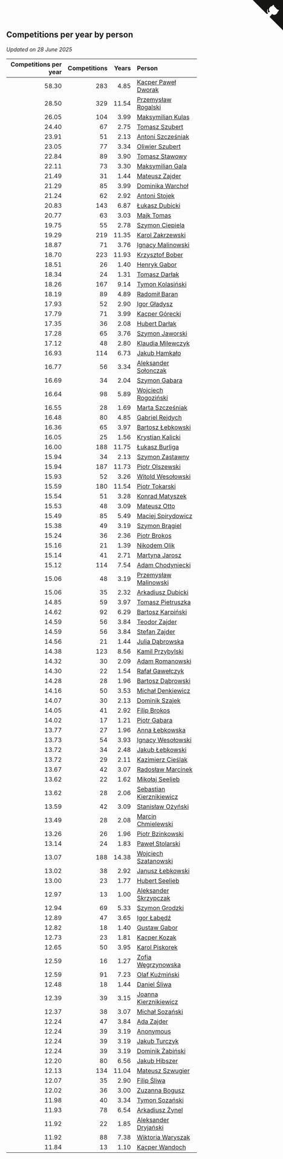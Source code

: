## Competitions per year by person

*Updated on 28 June 2025*

| Competitions per year | Competitions | Years | Person |
| ---: | ---: | ---: | :--- |
| 58.30 | 283 | 4.85 | [Kacper Paweł Dworak](https://www.worldcubeassociation.org/persons/2020DWOR01) |
| 28.50 | 329 | 11.54 | [Przemysław Rogalski](https://www.worldcubeassociation.org/persons/2013ROGA02) |
| 26.05 | 104 | 3.99 | [Maksymilian Kulas](https://www.worldcubeassociation.org/persons/2021KULA02) |
| 24.40 | 67 | 2.75 | [Tomasz Szubert](https://www.worldcubeassociation.org/persons/2022SZUB02) |
| 23.91 | 51 | 2.13 | [Antoni Szcześniak](https://www.worldcubeassociation.org/persons/2023SZCZ04) |
| 23.05 | 77 | 3.34 | [Oliwier Szubert](https://www.worldcubeassociation.org/persons/2022SZUB01) |
| 22.84 | 89 | 3.90 | [Tomasz Stawowy](https://www.worldcubeassociation.org/persons/2021STAW01) |
| 22.11 | 73 | 3.30 | [Maksymilian Gala](https://www.worldcubeassociation.org/persons/2022GALA01) |
| 21.49 | 31 | 1.44 | [Mateusz Zajder](https://www.worldcubeassociation.org/persons/2024ZAJD01) |
| 21.29 | 85 | 3.99 | [Dominika Warchoł](https://www.worldcubeassociation.org/persons/2021WARC01) |
| 21.24 | 62 | 2.92 | [Antoni Stojek](https://www.worldcubeassociation.org/persons/2022STOJ03) |
| 20.83 | 143 | 6.87 | [Łukasz Dubicki](https://www.worldcubeassociation.org/persons/2018DUBI01) |
| 20.77 | 63 | 3.03 | [Majk Tomas](https://www.worldcubeassociation.org/persons/2022TOMA05) |
| 19.75 | 55 | 2.78 | [Szymon Ciepiela](https://www.worldcubeassociation.org/persons/2022CIEP01) |
| 19.29 | 219 | 11.35 | [Karol Zakrzewski](https://www.worldcubeassociation.org/persons/2014ZAKR01) |
| 18.87 | 71 | 3.76 | [Ignacy Malinowski](https://www.worldcubeassociation.org/persons/2021MALI02) |
| 18.70 | 223 | 11.93 | [Krzysztof Bober](https://www.worldcubeassociation.org/persons/2013BOBE01) |
| 18.51 | 26 | 1.40 | [Henryk Gabor](https://www.worldcubeassociation.org/persons/2024GABO02) |
| 18.34 | 24 | 1.31 | [Tomasz Darłak](https://www.worldcubeassociation.org/persons/2024DARL01) |
| 18.26 | 167 | 9.14 | [Tymon Kolasiński](https://www.worldcubeassociation.org/persons/2016KOLA02) |
| 18.19 | 89 | 4.89 | [Radomił Baran](https://www.worldcubeassociation.org/persons/2020BARA02) |
| 17.93 | 52 | 2.90 | [Igor Gładysz](https://www.worldcubeassociation.org/persons/2022GLAD01) |
| 17.79 | 71 | 3.99 | [Kacper Górecki](https://www.worldcubeassociation.org/persons/2021GORE01) |
| 17.35 | 36 | 2.08 | [Hubert Darłak](https://www.worldcubeassociation.org/persons/2023DARL03) |
| 17.28 | 65 | 3.76 | [Szymon Jaworski](https://www.worldcubeassociation.org/persons/2021JAWO01) |
| 17.12 | 48 | 2.80 | [Klaudia Milewczyk](https://www.worldcubeassociation.org/persons/2022MILE05) |
| 16.93 | 114 | 6.73 | [Jakub Hamkało](https://www.worldcubeassociation.org/persons/2018HAMK01) |
| 16.77 | 56 | 3.34 | [Aleksander Sołonczak](https://www.worldcubeassociation.org/persons/2022SOLO01) |
| 16.69 | 34 | 2.04 | [Szymon Gabara](https://www.worldcubeassociation.org/persons/2023GABA01) |
| 16.64 | 98 | 5.89 | [Wojciech Rogoziński](https://www.worldcubeassociation.org/persons/2019ROGO04) |
| 16.55 | 28 | 1.69 | [Marta Szcześniak](https://www.worldcubeassociation.org/persons/2023SZCZ07) |
| 16.48 | 80 | 4.85 | [Gabriel Rejdych](https://www.worldcubeassociation.org/persons/2020REJD01) |
| 16.36 | 65 | 3.97 | [Bartosz Łebkowski](https://www.worldcubeassociation.org/persons/2021LEBK01) |
| 16.05 | 25 | 1.56 | [Krystian Kalicki](https://www.worldcubeassociation.org/persons/2023KALI10) |
| 16.00 | 188 | 11.75 | [Łukasz Burliga](https://www.worldcubeassociation.org/persons/2013BURL01) |
| 15.94 | 34 | 2.13 | [Szymon Zastawny](https://www.worldcubeassociation.org/persons/2023ZAST01) |
| 15.94 | 187 | 11.73 | [Piotr Olszewski](https://www.worldcubeassociation.org/persons/2013OLSZ02) |
| 15.93 | 52 | 3.26 | [Witold Wesołowski](https://www.worldcubeassociation.org/persons/2022WESO01) |
| 15.59 | 180 | 11.54 | [Piotr Tokarski](https://www.worldcubeassociation.org/persons/2013TOKA01) |
| 15.54 | 51 | 3.28 | [Konrad Matyszek](https://www.worldcubeassociation.org/persons/2022MATY02) |
| 15.53 | 48 | 3.09 | [Mateusz Otto](https://www.worldcubeassociation.org/persons/2022OTTO01) |
| 15.49 | 85 | 5.49 | [Maciej Spirydowicz](https://www.worldcubeassociation.org/persons/2020SPIR01) |
| 15.38 | 49 | 3.19 | [Szymon Brągiel](https://www.worldcubeassociation.org/persons/2022BRAG03) |
| 15.24 | 36 | 2.36 | [Piotr Brokos](https://www.worldcubeassociation.org/persons/2023BROK01) |
| 15.16 | 21 | 1.39 | [Nikodem Olik](https://www.worldcubeassociation.org/persons/2024OLIK01) |
| 15.14 | 41 | 2.71 | [Martyna Jarosz](https://www.worldcubeassociation.org/persons/2022JARO01) |
| 15.12 | 114 | 7.54 | [Adam Chodyniecki](https://www.worldcubeassociation.org/persons/2017CHOD02) |
| 15.06 | 48 | 3.19 | [Przemysław Malinowski](https://www.worldcubeassociation.org/persons/2022MALI01) |
| 15.06 | 35 | 2.32 | [Arkadiusz Dubicki](https://www.worldcubeassociation.org/persons/2023DUBI01) |
| 14.85 | 59 | 3.97 | [Tomasz Pietruszka](https://www.worldcubeassociation.org/persons/2021PIET01) |
| 14.62 | 92 | 6.29 | [Bartosz Karpiński](https://www.worldcubeassociation.org/persons/2019KARP03) |
| 14.59 | 56 | 3.84 | [Teodor Zajder](https://www.worldcubeassociation.org/persons/2021ZAJD03) |
| 14.59 | 56 | 3.84 | [Stefan Zajder](https://www.worldcubeassociation.org/persons/2021ZAJD02) |
| 14.56 | 21 | 1.44 | [Julia Dąbrowska](https://www.worldcubeassociation.org/persons/2024DABR01) |
| 14.38 | 123 | 8.56 | [Kamil Przybylski](https://www.worldcubeassociation.org/persons/2016PRZY01) |
| 14.32 | 30 | 2.09 | [Adam Romanowski](https://www.worldcubeassociation.org/persons/2023ROMA10) |
| 14.30 | 22 | 1.54 | [Rafał Gawełczyk](https://www.worldcubeassociation.org/persons/2023GAWE01) |
| 14.28 | 28 | 1.96 | [Bartosz Dąbrowski](https://www.worldcubeassociation.org/persons/2023DABR07) |
| 14.16 | 50 | 3.53 | [Michał Denkiewicz](https://www.worldcubeassociation.org/persons/2021DENK01) |
| 14.07 | 30 | 2.13 | [Dominik Szajek](https://www.worldcubeassociation.org/persons/2023SZAJ01) |
| 14.05 | 41 | 2.92 | [Filip Brokos](https://www.worldcubeassociation.org/persons/2022BROK03) |
| 14.02 | 17 | 1.21 | [Piotr Gabara](https://www.worldcubeassociation.org/persons/2024GABA02) |
| 13.77 | 27 | 1.96 | [Anna Łebkowska](https://www.worldcubeassociation.org/persons/2023LEBK04) |
| 13.73 | 54 | 3.93 | [Ignacy Wesołowski](https://www.worldcubeassociation.org/persons/2021WESO01) |
| 13.72 | 34 | 2.48 | [Jakub Łebkowski](https://www.worldcubeassociation.org/persons/2023LEBK01) |
| 13.72 | 29 | 2.11 | [Kazimierz Cieślak](https://www.worldcubeassociation.org/persons/2023CIES01) |
| 13.67 | 42 | 3.07 | [Radosław Marcinek](https://www.worldcubeassociation.org/persons/2022MARC05) |
| 13.62 | 22 | 1.62 | [Mikołaj Seelieb](https://www.worldcubeassociation.org/persons/2023SEEL04) |
| 13.62 | 28 | 2.06 | [Sebastian Kierznikiewicz](https://www.worldcubeassociation.org/persons/2023KIER02) |
| 13.59 | 42 | 3.09 | [Stanisław Ożyński](https://www.worldcubeassociation.org/persons/2022OZYN01) |
| 13.49 | 28 | 2.08 | [Marcin Chmielewski](https://www.worldcubeassociation.org/persons/2023CHMI01) |
| 13.26 | 26 | 1.96 | [Piotr Bzinkowski](https://www.worldcubeassociation.org/persons/2023BZIN01) |
| 13.14 | 24 | 1.83 | [Paweł Stolarski](https://www.worldcubeassociation.org/persons/2023STOL04) |
| 13.07 | 188 | 14.38 | [Wojciech Szatanowski](https://www.worldcubeassociation.org/persons/2011SZAT01) |
| 13.02 | 38 | 2.92 | [Janusz Łebkowski](https://www.worldcubeassociation.org/persons/2022LEBK01) |
| 13.00 | 23 | 1.77 | [Hubert Seelieb](https://www.worldcubeassociation.org/persons/2023SEEL02) |
| 12.97 | 13 | 1.00 | [Aleksander Skrzypczak](https://www.worldcubeassociation.org/persons/2024SKRZ01) |
| 12.94 | 69 | 5.33 | [Szymon Grodzki](https://www.worldcubeassociation.org/persons/2020GROD01) |
| 12.89 | 47 | 3.65 | [Igor Łabędź](https://www.worldcubeassociation.org/persons/2021LABE01) |
| 12.82 | 18 | 1.40 | [Gustaw Gabor](https://www.worldcubeassociation.org/persons/2024GABO01) |
| 12.73 | 23 | 1.81 | [Kacper Kozak](https://www.worldcubeassociation.org/persons/2023KOZA05) |
| 12.65 | 50 | 3.95 | [Karol Piskorek](https://www.worldcubeassociation.org/persons/2021PISK01) |
| 12.59 | 16 | 1.27 | [Zofia Węgrzynowska](https://www.worldcubeassociation.org/persons/2024WEGR01) |
| 12.59 | 91 | 7.23 | [Olaf Kuźmiński](https://www.worldcubeassociation.org/persons/2018KUZM02) |
| 12.48 | 18 | 1.44 | [Daniel Śliwa](https://www.worldcubeassociation.org/persons/2024SLIW01) |
| 12.39 | 39 | 3.15 | [Joanna Kierznikiewicz](https://www.worldcubeassociation.org/persons/2022KIER01) |
| 12.37 | 38 | 3.07 | [Michał Sozański](https://www.worldcubeassociation.org/persons/2022SOZA02) |
| 12.24 | 47 | 3.84 | [Ada Zajder](https://www.worldcubeassociation.org/persons/2021ZAJD01) |
| 12.24 | 39 | 3.19 | [Anonymous](https://www.worldcubeassociation.org/persons/2022ANON03) |
| 12.24 | 39 | 3.19 | [Jakub Turczyk](https://www.worldcubeassociation.org/persons/2022TURC02) |
| 12.24 | 39 | 3.19 | [Dominik Żabiński](https://www.worldcubeassociation.org/persons/2022ZABI01) |
| 12.20 | 80 | 6.56 | [Jakub Hibszer](https://www.worldcubeassociation.org/persons/2018HIBS01) |
| 12.13 | 134 | 11.04 | [Mateusz Szwugier](https://www.worldcubeassociation.org/persons/2014SZWU01) |
| 12.07 | 35 | 2.90 | [Filip Śliwa](https://www.worldcubeassociation.org/persons/2022SLIW01) |
| 12.02 | 36 | 3.00 | [Zuzanna Bogusz](https://www.worldcubeassociation.org/persons/2022BOGU01) |
| 11.98 | 40 | 3.34 | [Tymon Sozański](https://www.worldcubeassociation.org/persons/2022SOZA01) |
| 11.93 | 78 | 6.54 | [Arkadiusz Żynel](https://www.worldcubeassociation.org/persons/2018ZYNE01) |
| 11.92 | 22 | 1.85 | [Aleksander Dryjański](https://www.worldcubeassociation.org/persons/2023DRYJ01) |
| 11.92 | 88 | 7.38 | [Wiktoria Waryszak](https://www.worldcubeassociation.org/persons/2018WARY01) |
| 11.84 | 13 | 1.10 | [Kacper Wandoch](https://www.worldcubeassociation.org/persons/2024WAND01) |


<a href="https://github.com/maxidragon/wca_statistics_pl" class="github-corner" aria-label="View source on Github"><svg width="80" height="80" viewBox="0 0 250 250" style="fill:#151513; color:#fff; position: absolute; top: 0; border: 0; right: 0;" aria-hidden="true"><path d="M0,0 L115,115 L130,115 L142,142 L250,250 L250,0 Z"></path><path d="M128.3,109.0 C113.8,99.7 119.0,89.6 119.0,89.6 C122.0,82.7 120.5,78.6 120.5,78.6 C119.2,72.0 123.4,76.3 123.4,76.3 C127.3,80.9 125.5,87.3 125.5,87.3 C122.9,97.6 130.6,101.9 134.4,103.2" fill="currentColor" style="transform-origin: 130px 106px;" class="octo-arm"></path><path d="M115.0,115.0 C114.9,115.1 118.7,116.5 119.8,115.4 L133.7,101.6 C136.9,99.2 139.9,98.4 142.2,98.6 C133.8,88.0 127.5,74.4 143.8,58.0 C148.5,53.4 154.0,51.2 159.7,51.0 C160.3,49.4 163.2,43.6 171.4,40.1 C171.4,40.1 176.1,42.5 178.8,56.2 C183.1,58.6 187.2,61.8 190.9,65.4 C194.5,69.0 197.7,73.2 200.1,77.6 C213.8,80.2 216.3,84.9 216.3,84.9 C212.7,93.1 206.9,96.0 205.4,96.6 C205.1,102.4 203.0,107.8 198.3,112.5 C181.9,128.9 168.3,122.5 157.7,114.1 C157.9,116.9 156.7,120.9 152.7,124.9 L141.0,136.5 C139.8,137.7 141.6,141.9 141.8,141.8 Z" fill="currentColor" class="octo-body"></path></svg></a><style>.github-corner:hover .octo-arm{animation:octocat-wave 560ms ease-in-out}@keyframes octocat-wave{0%,100%{transform:rotate(0)}20%,60%{transform:rotate(-25deg)}40%,80%{transform:rotate(10deg)}}@media (max-width:500px){.github-corner:hover .octo-arm{animation:none}.github-corner .octo-arm{animation:octocat-wave 560ms ease-in-out}}</style>
